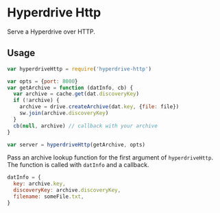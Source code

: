 # Hyperdrive Http

Serve a Hyperdrive over HTTP. 

## Usage

```javascript
var hyperdriveHttp = require('hyperdrive-http')

var opts = {port: 8000}
var getArchive = function (datInfo, cb) {
  var archive = cache.get(dat.discoveryKey)
  if (!archive) {
    archive = drive.createArchive(dat.key, {file: file})
    sw.join(archive.discoveryKey)
  }
  cb(null, archive) // callback with your archive
}

var server = hyperdriveHttp(getArchive, opts)
```

Pass an archive lookup function for the first argument of `hyperdriveHttp`. The function is called with `datInfo` and a callback.

```javascript
datInfo = {
  key: archive.key,
  discoveryKey: archive.discoveryKey,
  filename: someFile.txt,
}
```